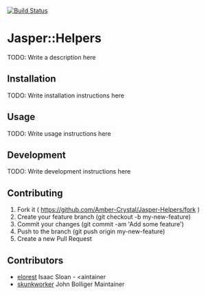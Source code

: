 [![Build Status](https://travis-ci.org/Amber-Crystal/Jasper-Helpers.svg?branch=master)](https://travis-ci.org/Amber-Crystal/Jasper-Helpers)
# Jasper::Helpers

TODO: Write a description here

## Installation

TODO: Write installation instructions here

## Usage

TODO: Write usage instructions here

## Development

TODO: Write development instructions here

## Contributing

1. Fork it ( https://github.com/Amber-Crystal/Jasper-Helpers/fork )
2. Create your feature branch (git checkout -b my-new-feature)
3. Commit your changes (git commit -am 'Add some feature')
4. Push to the branch (git push origin my-new-feature)
5. Create a new Pull Request

## Contributors

- [elorest](https://github.com/elorest) Isaac Sloan - <aintainer
- [skunkworker](https://github.com/skunkworker) John Bolliger Maintainer
